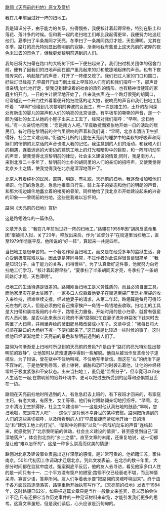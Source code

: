[路翎《天亮前的扫地》原文及赏析](https://www.vrrw.net/wx/8749.html)

我在几年前当过好一阵的扫地工。

我是知识分子，由于能力的关系，扫得慢些，我便核计着起得早些，特别在脏土和落花、落叶多的时候。但和我一起的老扫地工们却比我起得更早，我便努力地追赶他们。夏季扫了半条胡同才天亮，冬季扫了一条胡同路灯才熄，天色薄明。尤其在冬季，路灯的亮光特别显出黎明前的寂静，渐渐地我有些爱上这天亮前的浓厚的夜色未过去的景色了，但我更爱黎明前遇到的人们。



我每日将大扫帚在路口的大杨树下挥一下便扫起来了。我们扫过机关团体的宿舍门前，便有了因我们的扫地声而在窗户里亮起来的灯和敏捷地起床的声音。也有下夜班传来的，响起敲门的声音，灯开了一阵便又熄了。我们扫过人家的门口和窗口，好些灯已经亮了;早晨开门出门倒土或上早班的人们有的和我们招呼一下，那声音很亲切;匆忙地行走，使我见到建设着的社会的热烈的情形。也有精神很健旺的家庭主妇开门，一日的生计很早地开始了，传来洗衣声;在一个路灯很亮的胡同口，经常碰到一个开门往外看看便开始扫院落的老大娘，很响亮的声音和我们扫地工招呼着：“早啊!”也碰到几次黎明前奔波的女医生，有一次是接生的，土朴的胡同深处有新生的婴儿的哭声和人们的响亮的北京话音。有平板车的嘶嘶的声音，是一个颇为强壮的女工从她的小屋子出来上工去了，经常对我们招呼：“早啊，您扫地啦。”有一次亲切地问我：“您是南方人吧。”早晨敏捷而紧张地开始一日的活动的居民们，有时用在黎明前的空气里很响的声音和我们说：“早啊，北京市清洁卫生抓得好，社会主义建设嘛。”街道托儿所的儿童在天亮前的睡梦中的柔软的呼吸声和阿姨们的悄悄的北京话的声音也进入我的记忆。我注意到的人们的活动，和我和人们的相遇，连着远远的大街边的建筑工地上的灯光和暗影中的巨影，和一阵阵机动车的声音，使我觉得北京黎明前的律动，社会主义建设的情景;同时，我是南方人，来到北京二十多年了，黎明前的土朴的胡同里的人们的亲切的招呼声，又使我觉得北京乡土之情，使我觉得我在北京是深深地落户了。

北京人有着纯朴的民风，直爽、明朗、有礼貌，天亮前的扫地，我逐渐增加和他们相识。他们的急急走、急急地推着自行车，骑上车子的姿态和他们的明朗的声音，和那大街边雄伟地矗立着的楼房的骨架，同样地给了我北京市开始建设起来的兴奋的印象——黎明前的扫地，这些是我难以忘怀的。

路翎《天亮前的扫地》赏析

这是路翎晚年的一篇作品。

文章开头说：“我在几年前当过好一阵的扫地工。”路翎在1955年因“胡风反革命集团”案被捕入狱，关了20年。释放出来后，作为“监督分子”在街道里当扫地工，直至1979年彻底平反。他所说的“好一阵”，算起来一共是四年。

当扫地工是很辛苦的。一个著名作家当扫地工，而又是在经受多年的监狱生活，身心受到极度摧残以后，因此更是非同寻常，不过作者对此说得很含蓄很简单：“我是知识分子，由于能力的关系，扫得慢些”。为了认真做好这件事，他就努力向老扫地工们学习，“核计着起得早些”，“夏季扫了半条胡同天才亮，冬季扫了一条胡同路灯才熄，天色薄明”。

扫地工的生活待遇是很差的。路翎刚当扫地工是义务性质的，而且必须自置工具。而他家里实在是太贫困了。一家多口人仅靠着他妻子在街道麻袋厂里洗补麻袋的收入来维持，很难继续支撑。经过他妻子的请求，从第二年起，路翎算是每月可得15元左右的收入，但是必须由他自己挨家挨户一角钱一角钱地去收取。扫地工的工具是大扫帚和装垃圾用的小车子，路翎无力置备。开始时用的是小扫帚，就曾有强蛮的人责问他，是否以此来表示对政府不满?路翎赶忙在妻子洗补麻袋发下钱来时去购置了大扫帚，并用里弄给的破旧肥皂箱改装成小车子。文章中说：“我每日将大扫帚在路口的大杨树下挥一下便扫起来了。”这已经是比较迟一些时候的事了。这时候他已经渐渐地爱上天亮前的景色和黎明前遇到的人们了。

路翎为何渐渐爱上扫地时所见到的天亮前的景色?许是由于“路灯的亮光特别显出黎明前的寂静”，让他暂时从苦难遭遇中得到一些解脱。他自从被当作反革命分子逮捕后，为了辩诬，曾在狱中不住地叫喊，不住地写申诉信。而这在“左”的统治下是不容许的。于是他受到辱骂，锁上镣铐，威胁和恐吓时时袭击着他，让他的神经经常处于极度紧张和不安状态。出来当扫地工，虽仍是“监督分子”，但毕竟可以和亲人生活在一起;在黎明前的寂静环境中，更可以把过去所受到的屈辱和恐惧暂且丢在一边。

路翎在天亮前扫地时所遇到的人，有急急赶去上班的，有下夜班才回来的，有家庭主妇，有老大娘，有医生、女工等等。他们有时跟路翎亲切地打招呼。“早啊，北京市清洁卫生抓得好，社会主义建设嘛”——这是对他认真扫地的鼓励;“早啊，您扫地啦，您是南方人吧”——这似乎是对他不幸身世的某种安慰。路翎把所遇到的人们的这些亲切招呼，以及所看到的人们“早晨敏捷而紧张地开始一日的活动”和“建筑工地上的灯光”、“暗影中的巨影”以及“一阵阵机动车的声音”连结起来，就感觉到了“北京黎明前的律动，社会主义建设的情景”，甚至感觉到自己“深深地落户”，体会到北京的“乡土之情”。直至文章的末尾，还重复地说，这一切都是让他“难以忘怀的”，这是一种多么崇高而优美的情思!

路翎对北京及建设事业表露出这样深厚的感情，是非常可贵的。他祖籍江苏，家住南京，50年代初因工作调动才迁居北京。到此文发表前，在北京的数十年里，大部分时间都在监狱中度过。冤案彻底平反后，他的友人去寻访，看见他家多口人住的是一间只有十一、二个平方没有窗户的陋室;路翎不仅已经衰老不堪，而且神情呆滞，寡言少语，答非所问。友人们争着表示要“把路翎的灵魂呼唤回来”。终于由于各方面政策逐渐落实，路翎重新开始执笔写作了。《天亮前的扫地》发表于1984年，这时路翎已62岁。如果把这篇文章只是当作一般散文来鉴赏，意义恐怕会估计不足;只有还把它当作历史事件的一种见证材料来审览，才能引发我们更多的思考。这篇文章虽短，但是我们读后，心头应该是沉甸甸的。

